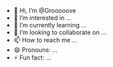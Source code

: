 - 👋 Hi, I’m @Grooooove
- 👀 I’m interested in ...
- 🌱 I’m currently learning ...
- 💞️ I’m looking to collaborate on ...
- 📫 How to reach me ...
- 😄 Pronouns: ...
- ⚡ Fun fact: ...

<!---
Grooooove/Grooooove is a ✨ special ✨ repository because its `README.md` (this file) appears on your GitHub profile.
You can click the Preview link to take a look at your changes.
--->

